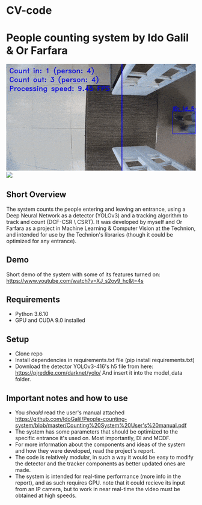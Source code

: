 # CV-code

# People counting system by Ido Galil & Or Farfara
![](https://github.com/IdoGalil/People-counting-system/blob/master/Central%20Library%20entrance.gif)
![](https://github.com/IdoGalil/People-counting-system/blob/master/Medical%20Library%20Entrance.gif)

## Short Overview
The system counts the people entering and leaving an entrance, using a Deep Neural Network as a detector (YOLOv3) and a tracking algorithm to track and count (DCF-CSR \ CSRT). It was developed by myself and Or Farfara as a project in Machine Learning & Computer Vision at the Technion, and intended for use by the Technion's libraries (though it could be optimized for any entrance).

## Demo
Short demo of the system with some of its features turned on:
https://www.youtube.com/watch?v=XJ_s2oy9_hc&t=4s

## Requirements
- Python 3.6.10
- GPU and CUDA 9.0 installed

## Setup
- Clone repo
- Install dependencies in requirements.txt file (pip install requirements.txt)
- Download the detector YOLOv3-416's h5 file from here: https://pjreddie.com/darknet/yolo/
And insert it into the model_data folder.

## Important notes and how to use
- You *should* read the user's manual attached https://github.com/IdoGalil/People-counting-system/blob/master/Counting%20System%20User's%20manual.pdf
- The system has some parameters that should be optimized to the specific entrance it's used on. Most importantly, DI and MCDF.
- For more information about the components and ideas of the system and how they were developed, read the project's report.
- The code is relatively modular, in such a way it would be easy to modify the detector and the tracker components as better updated ones are made.
- The system is intended for real-time performance (more info in the report), and as such requires GPU. note that it could recieve its input from an IP camera, but to work in near real-time the video must be obtained at high speeds.
